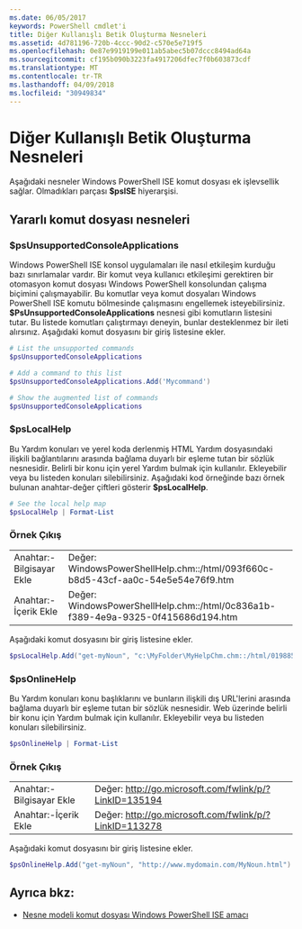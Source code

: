 ```yaml
---
ms.date: 06/05/2017
keywords: PowerShell cmdlet'i
title: Diğer Kullanışlı Betik Oluşturma Nesneleri
ms.assetid: 4d781196-720b-4ccc-90d2-c570e5e719f5
ms.openlocfilehash: 0e87e9919199e011ab5abec5b07dccc8494ad64a
ms.sourcegitcommit: cf195b090b3223fa4917206dfec7f0b603873cdf
ms.translationtype: MT
ms.contentlocale: tr-TR
ms.lasthandoff: 04/09/2018
ms.locfileid: "30949834"
---
```

# <a name="other-useful-scripting-objects"></a>Diğer Kullanışlı Betik Oluşturma Nesneleri

Aşağıdaki nesneler Windows PowerShell ISE komut dosyası ek işlevsellik sağlar. Olmadıkları parçası **$psISE** hiyerarşisi.

## <a name="useful-scripting-objects"></a>Yararlı komut dosyası nesneleri

### <a name="psunsupportedconsoleapplications"></a>$psUnsupportedConsoleApplications

Windows PowerShell ISE konsol uygulamaları ile nasıl etkileşim kurduğu bazı sınırlamalar vardır. Bir komut veya kullanıcı etkileşimi gerektiren bir otomasyon komut dosyası Windows PowerShell konsolundan çalışma biçimini çalışmayabilir. Bu komutlar veya komut dosyaları Windows PowerShell ISE komutu bölmesinde çalışmasını engellemek isteyebilirsiniz. **$PsUnsupportedConsoleApplications** nesnesi gibi komutların listesini tutar. Bu listede komutları çalıştırmayı deneyin, bunlar desteklenmez bir ileti alırsınız. Aşağıdaki komut dosyasını bir giriş listesine ekler.

```powershell
# List the unsupported commands
$psUnsupportedConsoleApplications

# Add a command to this list
$psUnsupportedConsoleApplications.Add('Mycommand')

# Show the augmented list of commands
$psUnsupportedConsoleApplications
```

### <a name="pslocalhelp"></a>$psLocalHelp

Bu Yardım konuları ve yerel koda derlenmiş HTML Yardım dosyasındaki ilişkili bağlantılarını arasında bağlama duyarlı bir eşleme tutan bir sözlük nesnesidir. Belirli bir konu için yerel Yardım bulmak için kullanılır. Ekleyebilir veya bu listeden konuları silebilirsiniz. Aşağıdaki kod örneğinde bazı örnek bulunan anahtar-değer çiftleri gösterir **$psLocalHelp**.

```powershell
# See the local help map
$psLocalHelp | Format-List
```

### <a name="sample-output"></a>Örnek Çıkış

|||
|-|-|
|Anahtar:-Bilgisayar Ekle|Değer: WindowsPowerShellHelp.chm::/html/093f660c-b8d5-43cf-aa0c-54e5e54e76f9.htm|
|Anahtar:-İçerik Ekle|Değer: WindowsPowerShellHelp.chm::/html/0c836a1b-f389-4e9a-9325-0f415686d194.htm|

Aşağıdaki komut dosyasını bir giriş listesine ekler.

```powershell
$psLocalHelp.Add("get-myNoun", "c:\MyFolder\MyHelpChm.chm::/html/0198854a-1298-57ae-aa0c-87b5e5a84712.htm")
```

### <a name="psonlinehelp"></a>$psOnlineHelp

Bu Yardım konuları konu başlıklarını ve bunların ilişkili dış URL'lerini arasında bağlama duyarlı bir eşleme tutan bir sözlük nesnesidir. Web üzerinde belirli bir konu için Yardım bulmak için kullanılır. Ekleyebilir veya bu listeden konuları silebilirsiniz.

```powershell
$psOnlineHelp | Format-List
```

### <a name="sample-output"></a>Örnek Çıkış

|||
|-|-|
|Anahtar:-Bilgisayar Ekle|Değer: http://go.microsoft.com/fwlink/p/?LinkID=135194|
|Anahtar:-İçerik Ekle|Değer: http://go.microsoft.com/fwlink/p/?LinkID=113278|

 Aşağıdaki komut dosyasını bir giriş listesine ekler.

```powershell
$psOnlineHelp.Add("get-myNoun", "http://www.mydomain.com/MyNoun.html")
```

## <a name="see-also"></a>Ayrıca bkz:

- [Nesne modeli komut dosyası Windows PowerShell ISE amacı](../../core-powershell/ise/Purpose-of-the-Windows-PowerShell-ISE-Scripting-Object-Model.md)